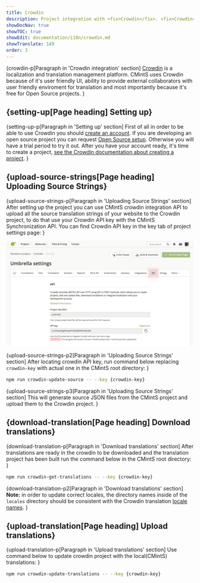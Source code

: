 ```yaml
---
title: Crowdin
description: Project integration with <fix>Crowdin</fix>. <fix>Crowdin</fix> synchronization scripts and how to request Open Source setup for free.
showDocNav: true
showTOC: true
showEdit: documentation/i18n/crowdin.md
showTranslate: 149
order: 3
---
```


{crowdin-p[Paragraph in 'Crowdin integration' section]
<a href="https://crowdin.com/" target="_blank" rel="noopener">Crowdin</a> is a localization and
translation management platform. <fix>CMintS</fix> uses Crowdin because of it's
user friendly UI, ability to provide external collaborators with user friendly
enviroment for translation and most importantly because it's free for Open
Source projects.
}

## {setting-up[Page heading] Setting up}

{setting-up-p[Paragraph in 'Setting up' section]
First of all in order to be able to use Crowdin you should [create an
account](https://crowdin.com/join). If you are developing an open source project
you can request [Open Source
setup](https://crowdin.com/page/open-source-project-setup-request). Otherwise
you will have a trial period to try it out. After you have your account ready,
it's time to create a project, [see the Crowdin documentation about creating a
project](https://support.crowdin.com/creating-project/).
}

## {upload-source-strings[Page heading] Uploading Source Strings}

{upload-source-strings-p[Paragraph in 'Uploading Source Strings' section]
After setting up the project you can use <fix>CMintS</fix> crowdin integration
API to upload all the source translation strings of your website to the Crowdin
project, to do that use your Crowdin API key with the <fix>CMintS</fix>
Synchronization API. You can find Crowdin API key in the  key tab of project
settings page:
}

![Crowdin api location](/images/crowdin-key.png)

{upload-source-strings-p2[Paragraph in 'Uploading Source Strings' section]
After locating crowdin API key, run command below replacing `crowdin-key` with
actual one in the <fix>CMintS</fix> root directory:
}

```bash
npm run crowdin-update-source -- --key {crowdin-key}
```

{upload-source-strings-p3[Paragraph in 'Uploading Source Strings' section]
This will generate source JSON files from the <fix>CMintS</fix> project and
upload them to the Crowdin project.
}

## {download-translation[Page heading] Download translations}

{download-translation-p[Paragraph in 'Download translations' section]
After translations are ready in the crowdin to be downloaded and the translation
project has been built run the command below in the <fix>CMintS</fix> root
directory:
}

```bash
npm run crowdin-get-translations -- --key {crowdin-key}
```

{download-translation-p2[Paragraph in 'Download translations' section]
**Note:** in order to update correct locales, the directory names inside of the
<fix>`locales`</fix> directory should be consistent with the Crowdin translation
[locale names](https://support.crowdin.com/api/language-codes/).
}

## {upload-translation[Page heading] Upload translations}

{upload-translation-p[Paragraph in 'Upload translations' section]
Use command below to update crowdin project with the local(<fix>CMintS</fix>)
translations:
}

```bash
npm run crowdin-update-translations -- --key {crowdin-key}
```
